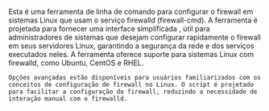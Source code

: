 Esta é uma ferramenta de linha de comando para configurar o firewall em sistemas Linux que usam o serviço firewalld (firewall-cmd). A ferramenta é projetada para fornecer uma interface simplificada , útil para administradores de sistemas que desejam configurar rapidamente o firewall em seus servidores Linux, garantindo a segurança da rede e dos serviços executados neles. A ferramenta oferece suporte para sistemas Linux com firewalld, como Ubuntu, CentOS e RHEL.

    Opções avançadas estão disponíveis para usuários familiarizados com os conceitos de configuração de firewall no Linux. O script é projetado para facilitar a configuração do firewall, reduzindo a necessidade de interação manual com o firewalld.
